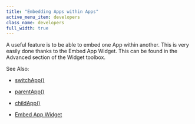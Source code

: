 ```yaml
---
title: "Embedding Apps within Apps"
active_menu_item: developers
class_name: developers
full_width: true
---
```



A useful feature is to be able to embed one App within another. This is very easily done thanks to the Embed App Widget. This can be found in the Advanced section of the Widget toolbox.

See Also:

 - [switchApp()](../../../scripting-apis/client-api/app-functions/switchapp.htm)

 - [parentApp()](../../../scripting-apis/client-api/app-functions/parentapp.htm)

 - [childApp()](../../../scripting-apis/client-api/app-functions/childapp.htm)

 - [Embed App Widget](../../../widget-properties-events/advanced/embed-app.htm)

